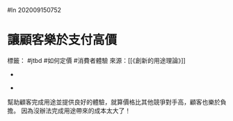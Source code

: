 #ln 202009150752
# 讓顧客樂於支付高價
標籤： #jtbd #如何定價 #消費者體驗 
來源：[[《創新的用途理論》]]

-

>

-

幫助顧客完成用途並提供良好的體驗，就算價格比其他競爭對手高，顧客也樂於負擔。
因為沒辦法完成用途帶來的成本太大了！